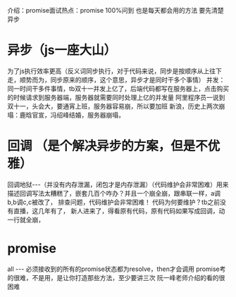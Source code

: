 介绍：promise面试热点：promise 100%问到
也是每天都会用的方法
要先清楚异步
# 异步（js一座大山）
为了js执行效率更高（反义词同步执行，对于代码来说，同步是按顺序从上往下走，顺势而为，同步原来的顺序，这个意思，异步才是同时干多个事情）
并发：同一时间干多件事情，tb双十一并发上亿了，后端代码都写在服务器上，点击购买的时候请求到服务器端，服务器就需要同时处理上亿的并发量
阿里程序员一说到双十一，头会大，要通宵上班，服务器容易崩，所以要加班
新浪，历史上两次崩塌：鹿晗官宣，冯绍峰结婚，服务器崩塌，


# 回调 （是个解决异步的方案，但是不优雅）
回调地狱---（并没有内存泄漏，闭包才是内存泄漏）（代码维护会非常困难）用来描述回调写法太糟糕了，嵌套几百个咋办？并且一个崩全崩，跟串联一样，a调b,b调c,c被改了，
排查问题，代码维护会非常困难！
代码为何要维护？tb之前没有直播，这几年有了，
新人进来了，得看原有代码，原有代码如果写成回调，动一行就全崩，

# promise
all --- 必须接收到的所有的promise状态都为resolve，then才会调用
promise考的很难，不是用，是让你打造那些方法，至少要讲三次
阮一峰老师介绍的看的很困难
